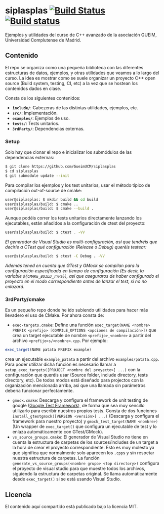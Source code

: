 # siplasplas [![Build Status](https://travis-ci.org/GueimUCM/siplasplas.svg?branch=master)](https://travis-ci.org/GueimUCM/siplasplas) [![Build status](https://ci.appveyor.com/api/projects/status/1rf604ixu7drh89t?svg=true)](https://ci.appveyor.com/project/Manu343726/siplasplas)

Ejemplos y utilidades del curso de C++ avanzado de la asociación GUEIM, Universidad Complutense de Madrid.

## Contenido

El repo se organiza como una pequeña biblioteca con las diferentes estructuras de datos, ejemplos, y otras utilidades que veamos a lo largo del curso. La idea es mostrar como se suele organizar un proyecto C++ open source (Build system, testing, CI, etc) a la vez que se hostean los contenidos dados en clase.

Consta de los siguientes contenidos:

 - **`include/`**: Cabezeras de las distintas utilidades, ejemplos, etc. 
 - **`src/`**: Implementación.
 - **`examples/`**: Ejemplos de uso.
 - **`tests/`**: Tests unitarios.
 - **`3rdParty/`**: Dependencias externas.

### Setup

Solo hay que clonar el repo e inicializar los submódulos de las dependencias externas:

``` bash
$ git clone https://github.com/GueimUCM/siplasplas
$ cd siplasplas
$ git submodule update --init
```

Para compilar los ejemplos y los test unitarios, usar el método típico de compilación out-of-source de cmake:

``` bash
user@siplasplas: $ mkdir build && cd build
user@siplasplas/build: $ cmake ..
user@siplasplas/build: $ cmake --build .
```

Aunque podéis correr los tests unitarios directamente lanzando los ejecutables, están añadidos a la configuración de ctest del proyecto:

``` bash
user@siplasplas/build: $ ctest . -VV
```

*El generador de Visual Studio es multi-configuración, así que tendréis que decirle a CTest qué configuración (Release o Debug) queréis testear:*

``` bash
user@siplasplas/build: $ ctest -C Debug . -VV
```

*Además tened en cuenta que GTest y GMock se compilan para la configuración especificada en tiempo de configuración (Es decir, la variable `${CMAKE_BUILD_TYPE}`), así que aseguraros de haber configurado el proyecto en el modo correspondiente antes de lanzar el test, si no no enlazará.*

### 3rdParty/cmake

Es un pequeño repo donde he ido subiendo utilidades para hacer más llevadero el uso de CMake. Por ahora consta de:

 - `exec-targets.cmake`: Define una función `exec_target(NAME <nombre> PREFIX <prefijo> [COMPILE_OPTIONS <opciones de compilación>])` que crea un target ejecutable de nombre `<prefijo>_<nombre>` a partir del archivo `<prefijo>s/<nombre>.cpp`. Por ejemplo:
 
 ``` cmake
 exec_target(NAME patata PREFIX example)
 ```
  
  crea un ejecutable `example_patata` a partir del archivo `examples/patata.cpp`. 
  Para poder utilizar dicha función es necesario llamar a `setup_exec_targets([PROJECT <nombre del proyecto>] ...)` con la configuración que queréis usar (Source folder, include directory, tests directory, etc). De todos modos está diseñado para projectos con la organización mencionada arriba, así que una llamada sin parámetros debería funcionar perfectamente.

 - `gmock.cmake`: Descarga y configura el framework de unit testing de google ([Google Test Framework](https://github.com/google/googletest)), de forma que sea muy sencillo utilizarlo para escribir nuestros propios tests. Consta de dos funciones `install_gtestgmock([VERSION <versión>] ...)` (Descarga y configura el framework para nuestro proyecto) y `gmock_test_target(NAME <nombre>)` (Un wrapper de `exec_target()` que configura un ejecutable de test y lo enlaza automáticamente con GTest/GMock).
 - `vs_source_groups.cmake`: El generador de Visual Studio no tiene en cuenta la estructura de carpetas de los sources/includes de un target a la hora de crear el proyecto correspondiente. Esto es muy molesto ya que significa que normalmente solo aparecen los `.cpp`s y sin respetar nuestra estructura de carpetas. La función `generate_vs_source_groups(<nombre grupo> <top directory>)` configura el proyecto de visual studio para que muestre todos los archivos, siguiendo la estructura de carpetas original. Se llama automáticamente desde `exec_target()` si se está usando Visual Studio.

## Licencia

El contenido aquí compartido está publicado bajo la licencia MIT.
